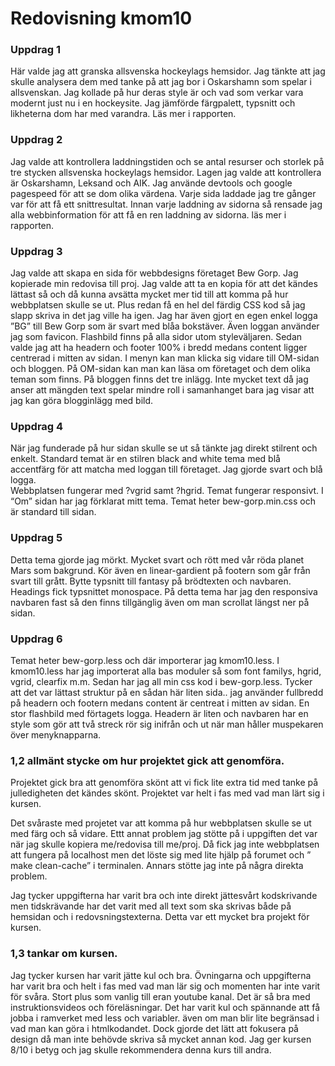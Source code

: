 ---
---
Redovisning kmom10
=========================

<h3>Uppdrag 1</h3>
Här valde jag att granska allsvenska hockeylags hemsidor. Jag tänkte att jag skulle analysera dem med tanke på att jag bor i Oskarshamn som spelar i allsvenskan. Jag kollade på hur deras style är och vad som verkar vara modernt just nu i en hockeysite. Jag jämförde färgpalett, typsnitt och likheterna dom har med varandra. Läs mer i rapporten.

<h3>Uppdrag 2</h3>
Jag valde att kontrollera laddningstiden och se antal resurser och storlek på tre stycken allsvenska hockeylags hemsidor. Lagen jag valde att kontrollera är Oskarshamn, Leksand och AIK. Jag använde devtools och google pagespeed för att se dom olika värdena. Varje sida laddade jag tre gånger var för att få ett snittresultat. Innan varje laddning av sidorna så rensade jag alla webbinformation för att få en ren laddning av sidorna. läs mer i rapporten.

<h3>Uppdrag 3</h3>
Jag valde att skapa en sida för webbdesigns företaget Bew Gorp. Jag kopierade min redovisa till proj. Jag valde att ta en kopia för att det kändes lättast så och då kunna avsätta mycket mer tid till att komma på hur webbplatsen skulle se ut. Plus redan få en hel del färdig CSS kod så jag slapp skriva in det jag ville ha igen. Jag har även gjort en egen enkel logga ”BG” till Bew Gorp som är svart med blåa bokstäver. Även loggan använder jag som favicon. Flashbild finns på alla sidor utom styleväljaren. Sedan valde jag att ha headern och footer 100% i bredd medans content ligger centrerad i mitten av sidan.
I menyn kan man klicka sig vidare till OM-sidan och bloggen. På OM-sidan kan man kan läsa om företaget och dem olika teman som finns. På bloggen finns det tre inlägg. Inte mycket text då jag anser att mängden text spelar mindre roll i samanhanget bara jag visar att jag kan göra blogginlägg med bild.

<h3>Uppdrag 4</h3>
När jag funderade på hur sidan skulle se ut så tänkte jag direkt stilrent och enkelt. Standard temat är en stilren black and white tema med blå accentfärg för att matcha med loggan till företaget. Jag gjorde svart och blå logga.</br>
Webbplatsen fungerar med ?vgrid samt ?hgrid. Temat fungerar responsivt. I “Om” sidan har jag förklarat mitt tema. Temat heter bew-gorp.min.css och är standard till sidan.

<h3>Uppdrag 5</h3>
Detta tema gjorde jag mörkt. Mycket svart och rött med vår röda planet Mars som bakgrund. Kör även en linear-gardient på footern som går från svart till grått. Bytte typsnitt till fantasy på brödtexten och navbaren. Headings fick typsnittet monospace. På detta tema har jag den responsiva navbaren fast så den finns tillgänglig även om man scrollat längst ner på sidan.

<h3>Uppdrag 6</h3>
Temat heter bew-gorp.less och där importerar jag kmom10.less. I kmom10.less har jag importerat alla bas moduler så som font familys, hgrid, vgrid, clearfix m.m. Sedan har jag all min css kod i bew-gorp.less. Tycker att det var lättast struktur på en sådan här liten sida.. jag använder fullbredd på headern och footern medans content är centreat i mitten av sidan. En stor flashbild med förtagets logga. Headern är liten och navbaren har en style som gör att två streck  rör sig inifrån och ut när man håller muspekaren över menyknapparna.

<h3>1,2  allmänt stycke om hur projektet gick att genomföra.</h3>
Projektet gick bra att genomföra skönt att vi fick lite extra tid med tanke på julledigheten det kändes skönt. Projektet var helt i fas med vad man lärt sig i kursen.</br>

Det svåraste med projetet var att komma på hur webbplatsen skulle se ut med färg och så vidare. Ettt annat problem jag stötte på i uppgiften det var när jag skulle kopiera me/redovisa till me/proj. Då fick jag inte webbplatsen att fungera på localhost men det löste sig med lite hjälp på forumet och ” make clean-cache” i terminalen. Annars stötte jag inte på några direkta problem.</br>

Jag tycker uppgifterna har varit bra och inte direkt jättesvårt kodskrivande men tidskrävande har det varit med all text som ska skrivas både på hemsidan och i redovsningstexterna. Detta var ett mycket bra projekt för kursen.


<h3>1,3  tankar om kursen.</h3>
Jag tycker kursen har varit jätte kul och bra. Övningarna och uppgifterna har varit bra och helt i fas med vad man lär sig och momenten har inte varit för svåra. Stort plus som vanlig till eran youtube kanal. Det är så bra med instruktionsvideos och föreläsningar. Det har varit kul och spännande att få jobba i ramverket med less och variabler. även om man blir lite begränsad i vad man kan göra i htmlkodandet. Dock gjorde det lätt att fokusera på design då man inte behövde skriva så mycket annan kod. Jag ger kursen 8/10 i betyg och jag skulle rekommendera denna kurs till andra.
